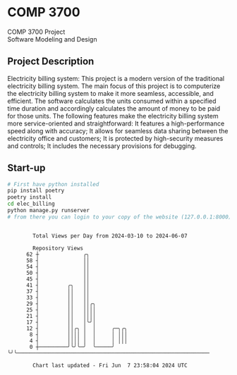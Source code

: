 # COMP 3700
COMP 3700 Project  
Software Modeling and Design
## Project Description
Electricity billing system: This project is a modern version of the traditional electricity billing system. The main focus of this project is to computerize the electricity billing system to make it more seamless, accessible, and efficient. The software calculates the units consumed within a specified time duration and accordingly calculates the amount of money to be paid for those units. The following features make the electricity billing system more service-oriented and straightforward: It features a high-performance speed along with accuracy; It allows for seamless data sharing between the electricity office and customers; It is protected by high-security measures and controls; It includes the necessary provisions for debugging.

## Start-up
```bash
# First have python installed
pip install poetry
poetry install
cd elec_billing
python manage.py runserver
# from there you can login to your copy of the website (127.0.0.1:8000), default creds are admin/admin
```

```

        Total Views per Day from 2024-03-10 to 2024-06-07

        Repository Views
      62 ┼              ╭╮
      58 ┤              ││
      54 ┤              ││
      50 ┤              ││
      45 ┤              ││
      41 ┤         ╭╮   ││
      37 ┤         ││   ││
      33 ┤         ││   ││
      29 ┤         ││   ││╭╮
      25 ┤         ││   ││││
      21 ┤         ││   ││││
      17 ┤         ││   │╰╯│
      12 ┤         ││╭╮ │  │     ╭─╮╭╮
       8 ┤         ││││ │  │     │ │││
       4 ┤         ││││ │  │     │ │││
       0 ┼─────────╯╰╯╰─╯  ╰─────╯ ╰╯╰─────────────────────────────────────────────────────────────

        Chart last updated - Fri Jun  7 23:58:04 2024 UTC
        
```
